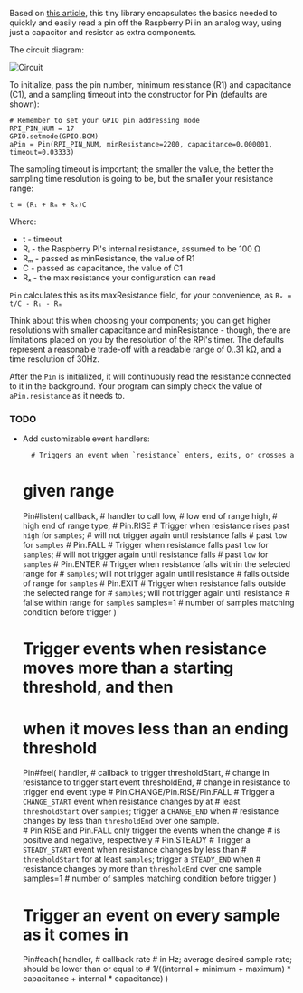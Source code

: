 Based on [this article](http://www.raspberrypi-spy.co.uk/2012/08/reading-analogue-sensors-with-one-gpio-pin/),
this tiny library encapsulates the basics needed to quickly and easily 
read a pin off the Raspberry Pi in an analog way, using just a capacitor 
and resistor as extra components.

The circuit diagram:

![Circuit](https://cdn.rawgit.com/Fordi/rpi-analog-pin/master/circuit.svg)

To initialize, pass the pin number, minimum resistance (R1) and 
capacitance (C1), and a sampling timeout into the constructor for Pin 
(defaults are shown):

	# Remember to set your GPIO pin addressing mode
	RPI_PIN_NUM = 17
	GPIO.setmode(GPIO.BCM)
	aPin = Pin(RPI_PIN_NUM, minResistance=2200, capacitance=0.000001, timeout=0.03333)

The sampling timeout is important; the smaller the value, the better
the sampling time resolution is going to be, but the smaller your 
resistance range:

	t = (Rᵢ + Rₘ + Rₓ)C

Where:

 * t  - timeout
 * Rᵢ - the Raspberry Pi's internal resistance, assumed to be 100 Ω
 * Rₘ - passed as minResistance, the value of R1
 * C  - passed as capacitance, the value of C1
 * Rₓ - the max resistance your configuration can read

`Pin` calculates this as its maxResistance field, for your convenience, 
as `Rₓ = t/C - Rᵢ - Rₘ`

Think about this when choosing your components; you can get higher 
resolutions with smaller capacitance and minResistance - though, there 
are limitations placed on you by the resolution of the RPi's timer.  The
defaults represent a reasonable trade-off with a readable range of 
0..31 kΩ, and a time resolution of 30Hz.

After the `Pin` is initialized, it will continuously read the resistance
connected to it in the background.  Your program can simply check the 
value of `aPin.resistance` as it needs to.

### TODO

* Add customizable event handlers:


        # Triggers an event when `resistance` enters, exits, or crosses a 
	#    given range
	Pin#listen(
		callback, # handler to call
        	low, # low end of range
		high, # high end of range
		type,
		    # Pin.RISE
		    #	Trigger when resistance rises past `high` for `samples`;
		    #       will not trigger again until resistance falls 
		    #       past `low` for `samples`
		    # Pin.FALL
		    #	Trigger when resistance falls past `low` for `samples`;
		    #       will not trigger again until resistance falls 
		    #       past `low` for `samples`
		    # Pin.ENTER
		    #   Trigger when resistance falls within the selected range for
		    #       `samples`; will not trigger again until resistance 
		    #       falls outside of range for `samples`
		    # Pin.EXIT
		    #   Trigger when resistance falls outside the selected range for
		    #       `samples`; will not trigger again until resistance
		    #       fallse within range for `samples`
		samples=1 # number of samples matching condition before trigger
	)
	# Trigger events when resistance moves more than a starting threshold, and then
	# when it moves less than an ending threshold
	Pin#feel(
		handler, # callback to trigger
	        thresholdStart, # change in resistance to trigger start event
		thresholdEnd, # change in resistance to trigger end event
		type
		    # Pin.CHANGE/Pin.RISE/Pin.FALL
		    #   Trigger a `CHANGE_START` event when resistance changes by at 
		    #   least `thresholdStart` over `samples`; trigger a `CHANGE_END` when
		    #   resistance changes by less than `thresholdEnd` over one sample.  
		    #   Pin.RISE and Pin.FALL only trigger the events when the change 
		    #   is positive and negative, respectively
		    # Pin.STEADY
		    #   Trigger a `STEADY_START` event when resistance changes by less than
		    #   `thresholdStart` for at least `samples`; trigger a `STEADY_END` when
		    #   resistance changes by more than `thresholdEnd` over one sample
		samples=1 # number of samples matching condition before trigger
	)
	# Trigger an event on every sample as it comes in
	Pin#each(
		handler, # callback
		rate # in Hz; average desired sample rate; should be lower than or equal to
		     # 1/((internal + minimum + maximum) * capacitance + internal * capacitance)
        )
